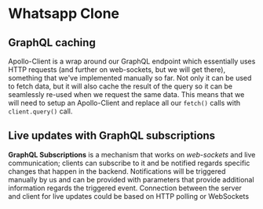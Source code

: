 # Whatsapp Clone

## GraphQL caching

Apollo-Client is a wrap around our GraphQL endpoint which essentially uses HTTP requests (and further on web-sockets, but we will get there), something that we've implemented manually so far. Not only it can be used to fetch data, but it will also cache the result of the query so it can be seamlessly re-used when we request the same data. This means that we will need to setup an Apollo-Client and replace all our `fetch()` calls with `client.query()` call.

## Live updates with GraphQL subscriptions

**GraphQL Subscriptions** is a mechanism that works on _web-sockets_ and live communication; clients can subscribe to it and be notified regards specific changes that happen in the backend. Notifications will be triggered manually by us and can be provided with parameters that provide additional information regards the triggered event.
Connection between the server and client for live updates could be based on HTTP polling or WebSockets
